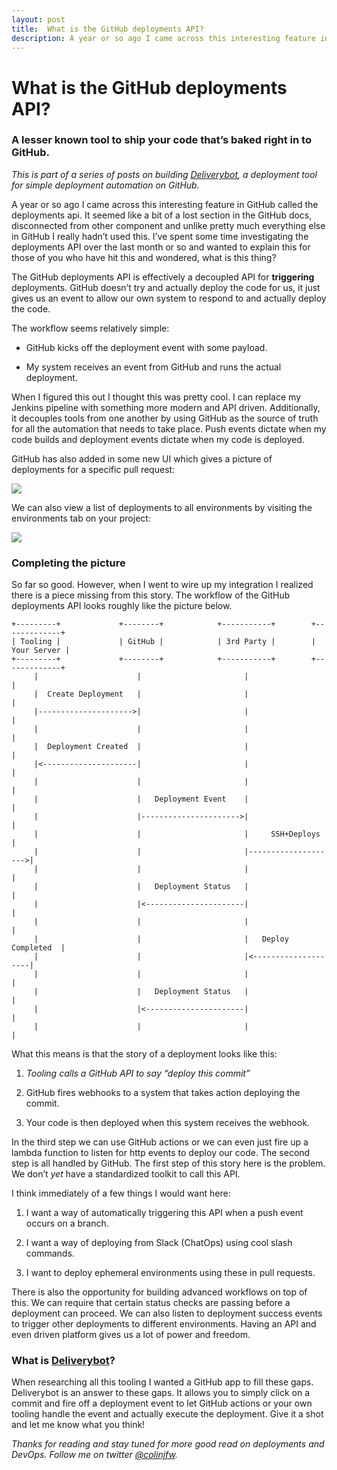 ```yaml
---
layout: post
title:  What is the GitHub deployments API?
description: A year or so ago I came across this interesting feature in GitHub called the deployments api. It seemed like a bit of a lost section in the GitHub docs, disconnected from other component and unlike pretty much everything else in GitHub I really hadn’t used this. I’ve spent some time investigating the deployments API over the last month or so and wanted to explain this for those of you who have hit this and wondered, what is this thing?
---
```


# What is the GitHub deployments API?

### A lesser known tool to ship your code that’s baked right in to GitHub.

*This is part of a series of posts on building [Deliverybot](http://deliverybot.github.io/), a deployment tool for simple deployment automation on GitHub.*

A year or so ago I came across this interesting feature in GitHub called the deployments api. It seemed like a bit of a lost section in the GitHub docs, disconnected from other component and unlike pretty much everything else in GitHub I really hadn’t used this. I’ve spent some time investigating the deployments API over the last month or so and wanted to explain this for those of you who have hit this and wondered, what is this thing?

The GitHub deployments API is effectively a decoupled API for **triggering** deployments. GitHub doesn’t try and actually deploy the code for us, it just gives us an event to allow our own system to respond to and actually deploy the code.

The workflow seems relatively simple:

* GitHub kicks off the deployment event with some payload.

* My system receives an event from GitHub and runs the actual deployment.

When I figured this out I thought this was pretty cool. I can replace my Jenkins pipeline with something more modern and API driven. Additionally, it decouples tools from one another by using GitHub as the source of truth for all the automation that needs to take place. Push events dictate when my code builds and deployment events dictate when my code is deployed.

GitHub has also added in some new UI which gives a picture of deployments for a specific pull request:

![](https://cdn-images-1.medium.com/max/2896/1*ridTijg0ADBaF74zQs9EsA.png)

We can also view a list of deployments to all environments by visiting the environments tab on your project:

![](https://cdn-images-1.medium.com/max/3980/1*lNvo8KfH2Y6cgESST2zN1Q.png)

### Completing the picture

So far so good. However, when I went to wire up my integration I realized there is a piece missing from this story. The workflow of the GitHub deployments API looks roughly like the picture below.

```
+---------+             +--------+            +-----------+        +-------------+
| Tooling |             | GitHub |            | 3rd Party |        | Your Server |
+---------+             +--------+            +-----------+        +-------------+
     |                      |                       |                     |
     |  Create Deployment   |                       |                     |
     |--------------------->|                       |                     |
     |                      |                       |                     |
     |  Deployment Created  |                       |                     |
     |<---------------------|                       |                     |
     |                      |                       |                     |
     |                      |   Deployment Event    |                     |
     |                      |---------------------->|                     |
     |                      |                       |     SSH+Deploys     |
     |                      |                       |-------------------->|
     |                      |                       |                     |
     |                      |   Deployment Status   |                     |
     |                      |<----------------------|                     |
     |                      |                       |                     |
     |                      |                       |   Deploy Completed  |
     |                      |                       |<--------------------|
     |                      |                       |                     |
     |                      |   Deployment Status   |                     |
     |                      |<----------------------|                     |
     |                      |                       |                     |
```

What this means is that the story of a deployment looks like this:

1. *Tooling calls a GitHub API to say “deploy this commit”*

1. GitHub fires webhooks to a system that takes action deploying the commit.

1. Your code is then deployed when this system receives the webhook.

In the third step we can use GitHub actions or we can even just fire up a lambda function to listen for http events to deploy our code. The second step is all handled by GitHub. The first step of this story here is the problem. We don’t *yet* have a standardized toolkit to call this API.

I think immediately of a few things I would want here:

1. I want a way of automatically triggering this API when a push event occurs on a branch.

1. I want a way of deploying from Slack (ChatOps) using cool slash commands.

1. I want to deploy ephemeral environments using these in pull requests.

There is also the opportunity for building advanced workflows on top of this. We can require that certain status checks are passing before a deployment can proceed. We can also listen to deployment success events to trigger other deployments to different environments. Having an API and even driven platform gives us a lot of power and freedom.

### What is [Deliverybot](https://deliverybot.dev)?

When researching all this tooling I wanted a GitHub app to fill these gaps. Deliverybot is an answer to these gaps. It allows you to simply click on a commit and fire off a deployment event to let GitHub actions or your own tooling handle the event and actually execute the deployment. Give it a shot and let me know what you think!

*Thanks for reading and stay tuned for more good read on deployments and DevOps. Follow me on twitter [@colinjfw](https://twitter.com/@colinjfw).*
